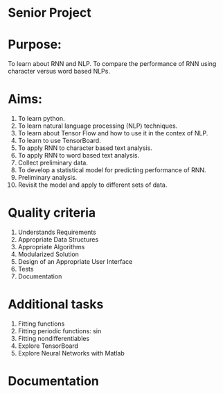 # Senior Project

# Purpose: 
To learn about RNN and NLP. To compare the performance of RNN using character versus word based NLPs. 

# Aims:
1. To learn python.
2. To learn natural language processing (NLP) techniques.
3. To learn about Tensor Flow and how to use it in the contex of NLP.
4. To learn to use TensorBoard. 
5. To apply RNN to character based text analysis. 
6. To apply RNN to word based text analysis. 
7. Collect preliminary data.
8. To develop a statistical model for predicting performance of RNN.
9. Preliminary analysis.
10. Revisit the model and apply to different sets of data.

# Quality criteria
1. Understands Requirements
2. Appropriate Data Structures
3. Appropriate Algorithms
4. Modularized Solution
5. Design of an Appropriate User Interface
6. Tests
7. Documentation

# Additional tasks
1. Fitting functions
2. Fitting periodic functions: sin
3. Fitting nondifferentiables
4. Explore TensorBoard
5. Explore Neural Networks with Matlab 

# Documentation
